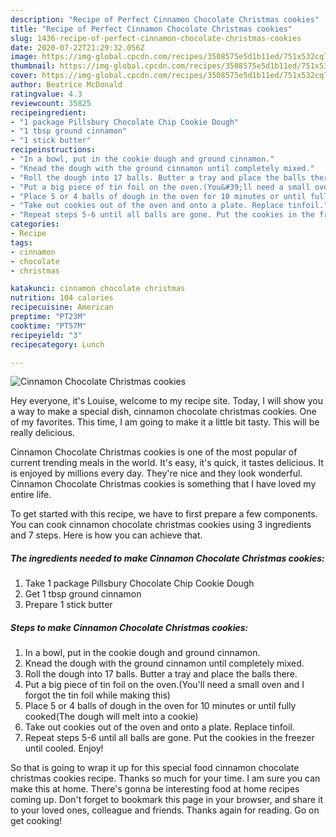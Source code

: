 ```yaml
---
description: "Recipe of Perfect Cinnamon Chocolate Christmas cookies"
title: "Recipe of Perfect Cinnamon Chocolate Christmas cookies"
slug: 1436-recipe-of-perfect-cinnamon-chocolate-christmas-cookies
date: 2020-07-22T21:29:32.056Z
image: https://img-global.cpcdn.com/recipes/3508575e5d1b11ed/751x532cq70/cinnamon-chocolate-christmas-cookies-recipe-main-photo.jpg
thumbnail: https://img-global.cpcdn.com/recipes/3508575e5d1b11ed/751x532cq70/cinnamon-chocolate-christmas-cookies-recipe-main-photo.jpg
cover: https://img-global.cpcdn.com/recipes/3508575e5d1b11ed/751x532cq70/cinnamon-chocolate-christmas-cookies-recipe-main-photo.jpg
author: Beatrice McDonald
ratingvalue: 4.3
reviewcount: 35825
recipeingredient:
- "1 package Pillsbury Chocolate Chip Cookie Dough"
- "1 tbsp ground cinnamon"
- "1 stick butter"
recipeinstructions:
- "In a bowl, put in the cookie dough and ground cinnamon."
- "Knead the dough with the ground cinnamon until completely mixed."
- "Roll the dough into 17 balls. Butter a tray and place the balls there."
- "Put a big piece of tin foil on the oven.(You&#39;ll need a small oven and I forgot the tin foil while making this)"
- "Place 5 or 4 balls of dough in the oven for 10 minutes or until fully cooked(The dough will melt into a cookie)"
- "Take out cookies out of the oven and onto a plate. Replace tinfoil."
- "Repeat steps 5-6 until all balls are gone. Put the cookies in the freezer until cooled. Enjoy!"
categories:
- Recipe
tags:
- cinnamon
- chocolate
- christmas

katakunci: cinnamon chocolate christmas 
nutrition: 104 calories
recipecuisine: American
preptime: "PT23M"
cooktime: "PT57M"
recipeyield: "3"
recipecategory: Lunch

---
```



![Cinnamon Chocolate Christmas cookies](https://img-global.cpcdn.com/recipes/3508575e5d1b11ed/751x532cq70/cinnamon-chocolate-christmas-cookies-recipe-main-photo.jpg)

Hey everyone, it's Louise, welcome to my recipe site. Today, I will show you a way to make a special dish, cinnamon chocolate christmas cookies. One of my favorites. This time, I am going to make it a little bit tasty. This will be really delicious.



Cinnamon Chocolate Christmas cookies is one of the most popular of current trending meals in the world. It's easy, it's quick, it tastes delicious. It is enjoyed by millions every day. They're nice and they look wonderful. Cinnamon Chocolate Christmas cookies is something that I have loved my entire life.


To get started with this recipe, we have to first prepare a few components. You can cook cinnamon chocolate christmas cookies using 3 ingredients and 7 steps. Here is how you can achieve that.

<!--inarticleads1-->

##### The ingredients needed to make Cinnamon Chocolate Christmas cookies:

1. Take 1 package Pillsbury Chocolate Chip Cookie Dough
1. Get 1 tbsp ground cinnamon
1. Prepare 1 stick butter




<!--inarticleads2-->

##### Steps to make Cinnamon Chocolate Christmas cookies:

1. In a bowl, put in the cookie dough and ground cinnamon.
1. Knead the dough with the ground cinnamon until completely mixed.
1. Roll the dough into 17 balls. Butter a tray and place the balls there.
1. Put a big piece of tin foil on the oven.(You&#39;ll need a small oven and I forgot the tin foil while making this)
1. Place 5 or 4 balls of dough in the oven for 10 minutes or until fully cooked(The dough will melt into a cookie)
1. Take out cookies out of the oven and onto a plate. Replace tinfoil.
1. Repeat steps 5-6 until all balls are gone. Put the cookies in the freezer until cooled. Enjoy!




So that is going to wrap it up for this special food cinnamon chocolate christmas cookies recipe. Thanks so much for your time. I am sure you can make this at home. There's gonna be interesting food at home recipes coming up. Don't forget to bookmark this page in your browser, and share it to your loved ones, colleague and friends. Thanks again for reading. Go on get cooking!
